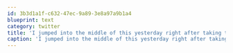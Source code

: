 ```yaml
---
id: 3b3d1a1f-c632-47ec-9a89-3e8a97a9b1a4
blueprint: text
category: twitter
title: 'I jumped into the middle of this yesterday right after taking this photo. Yes, those are all sharks twitpic.com/7chxuy'
caption: 'I jumped into the middle of this yesterday right after taking this photo. Yes, those are all sharks <a href="http://twitpic.com/7chxuy" title="http://twitpic.com/7chxuy" class="link link_untco">twitpic.com/7chxuy</a>'
---
```

